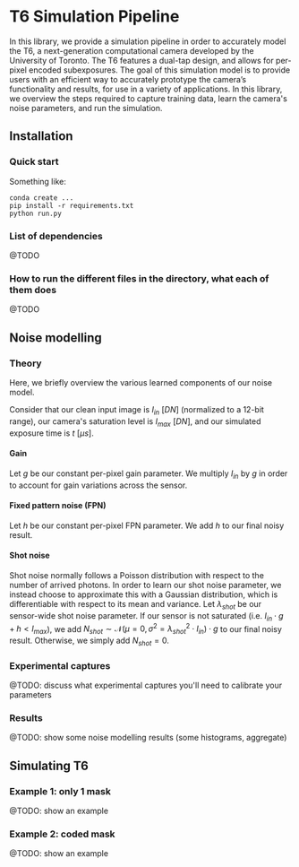 # T6 Simulation Pipeline

In this library, we provide a simulation pipeline in order to accurately model the T6, a next-generation computational camera developed by the University of Toronto. The T6 features a dual-tap design, and allows for per-pixel encoded subexposures. The goal of this simulation model is to provide users with an efficient way to accurately prototype the camera’s functionality and results, for use in a variety of applications. In this library, we overview the steps required to capture training data, learn the camera's noise parameters, and run the simulation.

## Installation

### Quick start
Something like:
```
conda create ...
pip install -r requirements.txt
python run.py
```

### List of dependencies
@TODO

### How to run the different files in the directory, what each of them does
@TODO


## Noise modelling

### Theory
Here, we briefly overview the various learned components of our noise model. 

Consider that our clean input image is $I_{in}$ $[DN]$ (normalized to a 12-bit range), our camera's saturation level is $I_{max}$ $[DN]$, and our simulated exposure time is $t$ $[\mu s]$.

#### Gain
Let $g$ be our constant per-pixel gain parameter. We multiply $I_{in}$ by $g$ in order to account for gain variations across the sensor.

#### Fixed pattern noise (FPN)
Let $h$ be our constant per-pixel FPN parameter. We add $h$ to our final noisy result.

#### Shot noise
Shot noise normally follows a Poisson distribution with respect to the number of arrived photons. In order to learn our shot noise parameter, we instead choose to approximate this with a Gaussian distribution, which is differentiable with respect to its mean and variance. Let $\lambda_{shot}$ be our sensor-wide shot noise parameter. If our sensor is not saturated (i.e. $I_{in} \cdot g + h < I_{max}$), we add $N_{shot} \sim \mathcal{N}(\mu = 0,\sigma^2 = \lambda_{shot}^2 \cdot I_{in}) \cdot g$ to our final noisy result. Otherwise, we simply add $N_{shot} = 0$.

### Experimental captures
@TODO: discuss what experimental captures you'll need to calibrate your parameters

### Results
@TODO: show some noise modelling results (some histograms, aggregate)

## Simulating T6

### Example 1: only 1 mask
@TODO: show an example 


### Example 2: coded mask
@TODO: show an example
